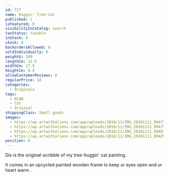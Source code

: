```yaml
---
id: 717
name: Huggin' Tree-Cat
published: 1
isFeatured: 0
visibilityInCatalog: search
taxStatus: taxable
inStock: 0
stock: 0
backordersAllowed: 0
soldIndividually: 0
weightG: 109
lengthCm: 12.5
widthCm: 17.5
heightCm: 0.9
allowCustomerReviews: 0
regularPrice: 18
categories:
  - Originals
tags:
  - ACAB
  - Cat
  - Original
shippingClass: Small goods
images:
  - https://wp.artwithaliens.com/app/uploads/2018/11/IMG_20181111_094733-scaled.jpg
  - https://wp.artwithaliens.com/app/uploads/2018/11/IMG_20181111_094753-scaled.jpg
  - https://wp.artwithaliens.com/app/uploads/2018/11/IMG_20181111_094814-scaled.jpg
  - https://wp.artwithaliens.com/app/uploads/2018/11/IMG_20181111_094254-scaled.jpg
position: 0
---
```


Dis is the original-scribble of my tree-huggin' cat painting .

It comes in an upcycled painted wooden frame to keep ur eyes open and ur heart warm .
